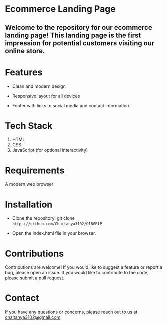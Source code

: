 # **Ecommerce Landing Page**
## Welcome to the repository for our ecommerce landing page! This landing page is the first impression for potential customers visiting our online store.

# Features
- Clean and modern design
+ Responsive layout for all devices
* Footer with links to social media and contact information
# Tech Stack
1. HTML
2. CSS
3. JavaScript (for optional interactivity)
# Requirements
 A modern web browser
# Installation
- Clone the repository: git clone ``` https://github.com/Chaitanya3102/OIBGRIP ```
+ Open the index.html file in your browser.
# Contributions
Contributions are welcome! If you would like to suggest a feature or report a bug, please open an issue. If you would like to contribute to the code, please submit a pull request.

# Contact
If you have any questions or concerns, please reach out to us at chaitanya3102@gmail.com
